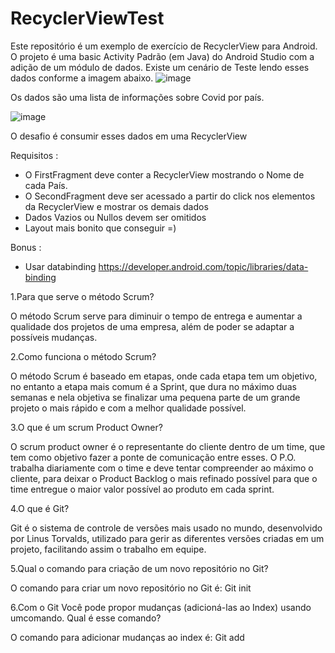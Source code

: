 # RecyclerViewTest

Este repositório é um exemplo de exercício de RecyclerView para Android. O projeto é uma basic Activity Padrão (em Java)  do Android Studio com a adição de um módulo de dados.
Existe um cenário de Teste lendo esses dados conforme a imagem abaixo.
![image](https://user-images.githubusercontent.com/49101112/185979761-214c86a3-047c-47c9-ae74-5272d9040f22.png)

Os dados são uma lista de informações sobre Covid por país.

![image](https://user-images.githubusercontent.com/49101112/185980984-88875bf8-3cdb-45a0-9383-698acb828213.png)


O desafio é consumir esses dados em uma RecyclerView 

Requisitos :
- O FirstFragment deve conter a RecyclerView mostrando o Nome de cada País.
- O SecondFragment deve ser acessado a partir do click nos elementos da RecyclerView e mostrar os demais dados
- Dados Vazios ou Nullos devem ser omitidos
- Layout mais bonito que conseguir =)

Bonus :
- Usar databinding https://developer.android.com/topic/libraries/data-binding

1.Para que serve o método Scrum?

O método Scrum serve para diminuir o tempo de entrega e aumentar a qualidade dos projetos de uma empresa, além de poder se adaptar a possíveis mudanças.

2.Como funciona o método Scrum?

O método Scrum é baseado em etapas, onde cada etapa tem um objetivo, no entanto a etapa mais comum é a Sprint, que dura no máximo duas semanas e nela objetiva se finalizar uma pequena parte de um grande projeto o mais rápido e com a melhor qualidade possível.

3.O que é um scrum Product Owner?

O scrum product owner é o representante do cliente dentro de um time, que tem como objetivo fazer a ponte de comunicação entre esses. O P.O. trabalha diariamente com o time e deve tentar compreender ao máximo o cliente, para deixar o Product Backlog o mais refinado possível para que o time entregue o maior valor possível ao produto em cada sprint.

4.O que é Git?

Git é o sistema de controle de versões mais usado no mundo, desenvolvido por Linus Torvalds, utilizado para gerir as diferentes versões criadas em um projeto, facilitando assim o trabalho em equipe.

5.Qual o comando para criação de um novo repositório no Git?

O comando para criar um novo repositório no Git é: Git init

6.Com o Git Você pode propor mudanças (adicioná-las ao Index) usando umcomando. Qual é esse comando?

O comando para adicionar mudanças ao index é: Git add
